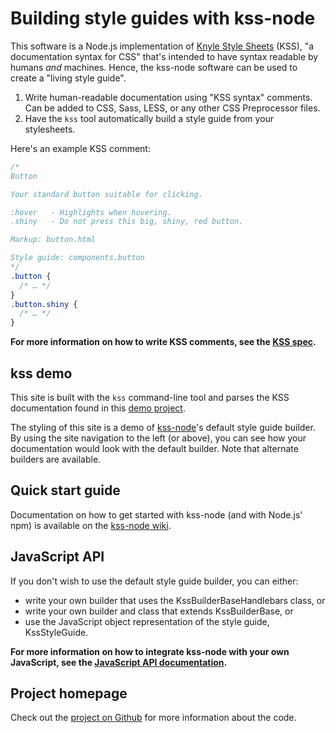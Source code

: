 # Building style guides with kss-node

This software is a Node.js implementation of [Knyle Style Sheets](https://github.com/kneath/kss) (KSS), "a documentation syntax for CSS" that's intended to have syntax readable by humans _and_ machines. Hence, the kss-node software can be used to create a "living style guide".

1. Write human-readable documentation using "KSS syntax" comments. Can be added to CSS, Sass, LESS, or any other CSS Preprocessor files.
2. Have the `kss` tool automatically build a style guide from your stylesheets.

Here's an example KSS comment:

```css
/*
Button

Your standard button suitable for clicking.

:hover   - Highlights when hovering.
.shiny   - Do not press this big, shiny, red button.

Markup: button.html

Style guide: components.button
*/
.button {
  /* … */
}
.button.shiny {
  /* … */
}
```

**For more information on how to write KSS comments, see the [KSS spec](https://github.com/kss-node/kss/blob/spec/SPEC.md).**

## kss demo

This site is built with the `kss` command-line tool and parses the KSS documentation found in this [demo project](https://github.com/kss-node/kss-node/tree/master/demo).

The styling of this site is a demo of [kss-node](https://github.com/kss-node/kss-node)'s default style guide builder. By using the site navigation to the left (or above), you can see how your documentation would look with the default builder. Note that alternate builders are available.

## Quick start guide

Documentation on how to get started with kss-node (and with Node.js' npm) is available on the [kss-node wiki](https://github.com/kss-node/kss-node/wiki).

## JavaScript API

If you don't wish to use the default style guide builder, you can either:

- write your own builder that uses the KssBuilderBaseHandlebars class, or
- write your own builder and class that extends KssBuilderBase, or
- use the JavaScript object representation of the style guide, KssStyleGuide.

**For more information on how to integrate kss-node with your own JavaScript, see the [JavaScript API documentation](./section-javascript-api.html).**

## Project homepage

Check out the [project on Github](https://github.com/kss-node/kss-node) for more information about the code.
